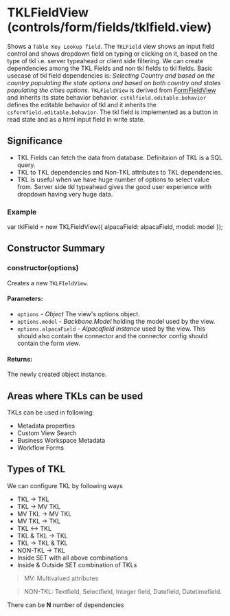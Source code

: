 # TKLFieldView (controls/form/fields/tklfield.view)

  Shows a `Table Key Lookup field`. The `TKLField` view shows an input field  
  control and shows dropdown field on typing or clicking on it, based on the type of tkl i.e. server typeahead or client side filtering.
  We can create dependencies among the TKL Fields and non tkl fields to tkl fields. Basic usecase of tkl field dependencies is: *Selecting Country and based on the country populating the state options and based on both country and states populating the cities options*.
  `TKLFieldView` is derived from [FormFieldView](./formfield.md) and inherits its state behavior behavior. `cstklfield.editable.behavior` defines the editable behavior of tkl and it inherits the `csformfield.editable.behavior`.
  The tkl field is implemented as a button in read state and as a html input field in write state.
  
  ## Significance
  * TKL Fields can fetch the data from database. Definitaion of TKL is a SQL query.
  * TKL to TKL dependencies and Non-TKL attributes to TKL dependencies.
  * TKL is useful when we have huge number of options to select value from. Server side tkl typeahead gives the good user experience with dropdown having very huge data.

### Example

   var tklField = new TKLFieldView({
     alpacaField: alpacaField,
     model: model
   });

## Constructor Summary

### constructor(options)

  Creates a new `TKLFIeldView`.

#### Parameters:
* `options` - *Object* The view's options object.
* `options.model` - *Backbone.Model* holding the model used by the view.
* `options.alpacaField` - *Alpacafield instance* used by the view. This should also contain the connector and the connector config should contain the form view.

#### Returns:

  The newly created object instance.

## Areas where TKLs can be used
TKLs can be used in following:

* Metadata properties
* Custom View Search
* Business Workspace Metadata
* Workflow Forms

## Types of TKL

We can configure TKL by following ways

* TKL -> TKL
* TKL -> MV TKL
* MV TKL -> MV TKL
* MV TKL -> TKL
* TKL <-> TKL
* TKL & TKL -> TKL
* TKL -> TKL & TKL
* NON-TKL -> TKL
* Inside SET with all above combinations
* Inside & Outside SET combination of TKLs

> MV: Multivalued attributes

> NON-TKL: Textfield, Selectfield, Integer field, Datefield, Datetimefield.

There can be **N** number of dependencies